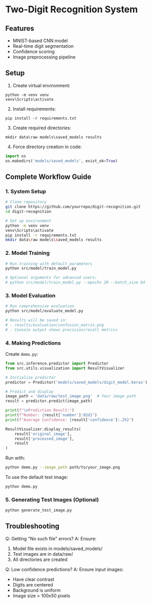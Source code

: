 # Two-Digit Recognition System

## Features
- MNIST-based CNN model
- Real-time digit segmentation
- Confidence scoring
- Image preprocessing pipeline

## Setup
1. Create virtual environment:
```
python -m venv venv
venv\Scripts\activate
```
2. Install requirements:
```
pip install -r requirements.txt
```
3. Create required directories:
```
mkdir data\raw models\saved_models results
```

4. Force directory creation in code:
```python
import os
os.makedirs('models/saved_models', exist_ok=True)
```

## Complete Workflow Guide

### 1. System Setup
```bash
# Clone repository
git clone https://github.com/yourrepo/digit-recognition.git
cd digit-recognition

# Set up environment
python -m venv venv
venv\Scripts\activate
pip install -r requirements.txt
mkdir data\raw models\saved_models results
```

### 2. Model Training
```bash
# Run training with default parameters
python src/model/train_model.py

# Optional arguments for advanced users:
# python src/model/train_model.py --epochs 20 --batch_size 64
```

### 3. Model Evaluation
```bash
# Run comprehensive evaluation
python src/model/evaluate_model.py

# Results will be saved in:
# - results/evaluation/confusion_matrix.png
# - Console output shows precision/recall metrics
```

### 4. Making Predictions
Create `demo.py`:
```python
from src.inference.predictor import Predictor
from src.utils.visualization import ResultVisualizer

# Initialize predictor
predictor = Predictor('models/saved_models/digit_model.keras')

# Predict and display
image_path = 'data/raw/test_image.png'  # Your image path
result = predictor.predict(image_path)

print(f"\nPrediction Result:")
print(f"Number: {result['number']:02d}")
print(f"Average Confidence: {result['confidence']:.2%}")

ResultVisualizer.display_results(
    result['original_image'],
    result['processed_image'],
    result
)
```

Run with:
```bash
python demo.py --image_path path/to/your_image.png
```

To use the default test image:
```bash
python demo.py
```

### 5. Generating Test Images (Optional)
```bash
python generate_test_image.py
```

## Troubleshooting
Q: Getting "No such file" errors?
A: Ensure:
1. Model file exists in models/saved_models/
2. Test images are in data/raw/
3. All directories are created

Q: Low confidence predictions?
A: Ensure input images:
- Have clear contrast
- Digits are centered
- Background is uniform
- Image size > 100x50 pixels
